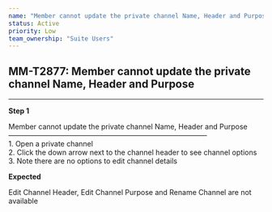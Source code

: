 ```yaml
---
name: "Member cannot update the private channel Name, Header and Purpose"
status: Active
priority: Low
team_ownership: "Suite Users"
---
```


## MM-T2877: Member cannot update the private channel Name, Header and Purpose

---

**Step 1**

Member cannot update the private channel Name, Header and Purpose\
————————————————————————————\
1\. Open a private channel\
2\. Click the down arrow next to the channel header to see channel options\
3\. Note there are no options to edit channel details

**Expected**

Edit Channel Header, Edit Channel Purpose and Rename Channel are not available
